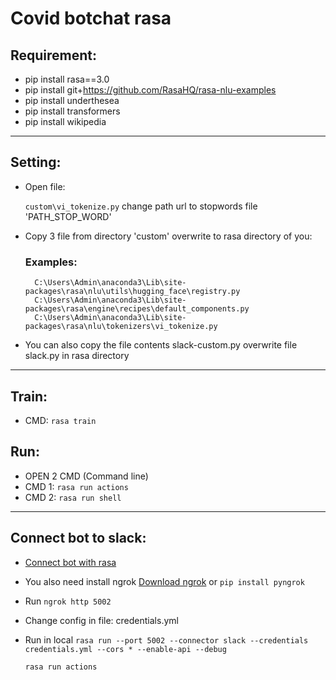 # Covid botchat rasa

## Requirement:
- pip install rasa==3.0
- pip install git+https://github.com/RasaHQ/rasa-nlu-examples
- pip install underthesea
- pip install transformers
- pip install wikipedia
----------------------------------------------------------------------------------------------------
## Setting:
- Open file: 

    ```custom\vi_tokenize.py``` change path url to stopwords file 'PATH_STOP_WORD'

- Copy 3 file from directory 'custom' overwrite to rasa directory of you:
    ### Examples:
        C:\Users\Admin\anaconda3\Lib\site-packages\rasa\nlu\utils\hugging_face\registry.py
        C:\Users\Admin\anaconda3\Lib\site-packages\rasa\engine\recipes\default_components.py
        C:\Users\Admin\anaconda3\Lib\site-packages\rasa\nlu\tokenizers\vi_tokenize.py

- You can also copy the file contents slack-custom.py overwrite file slack.py in rasa directory
----------------------------------------------------------------------------------------------------
## Train:
- CMD: 
    ```rasa train```
## Run:
- OPEN 2 CMD (Command line)
- CMD 1: 
    ```rasa run actions```
- CMD 2: 
    ```rasa run shell```
----------------------------------------------------------------------------------------------------
## Connect bot to slack:
- [Connect bot with rasa](https://rasa.com/docs/rasa/connectors/slack/)
- You also need install ngrok [Download ngrok](https://ngrok.com/) or ```pip install pyngrok```
- Run 
    ```ngrok http 5002```
- Change config in file: credentials.yml
- Run in local
    ```rasa run --port 5002 --connector slack --credentials credentials.yml --cors * --enable-api --debug```
    
    ```rasa run actions```
